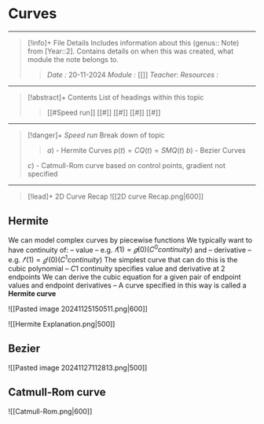 # Curves
---
> [!info]+ File Details
> Includes information about this (genus:: Note) from [Year::2]. Contains details on when this was created, what module the note belongs to.
> > *Date :*  20-11-2024
> > *Module :* [[]]
> > *Teacher*: 
> > *Resources :*

---
> [!abstract]+ Contents
> List of headings within this topic
> > [[#Speed run]]
> [[#]]
> [[#]]
> [[#]]
> [[#]]

--- 
> [!danger]+ *Speed run*
> Break down of topic 
> > $a)$ -  Hermite Curves $p(t) = CQ(t) = SMQ(t)$
> $b)$ - Bezier Curves
> 	
> $c)$ - Catmull-Rom curve 
> 	based on control points, gradient not specified

---

> [!lead]+ 2D Curve Recap
> ![[2D curve Recap.png|600]]


## Hermite


 We can model complex curves by piecewise functions 
 We typically want to have continuity of:
	 – value – e.g. $𝑓(1) =𝑔(0) (C^0 continuity)$ and
	 – derivative – e.g. $𝑓′(1) =𝑔′(0) (C^1 continuity)$ 
 The simplest curve that can do this is the cubic polynomial
	 – $C1$ continuity specifies value and derivative at 2 endpoints 
 We can derive the cubic equation for a given pair of endpoint values and endpoint derivatives
	 – A curve specified in this way is called a **Hermite curve**

![[Pasted image 20241125150511.png|600]]

![[Hermite Explanation.png|500]]


## Bezier

![[Pasted image 20241127112813.png|500]]
## Catmull-Rom curve

![[Catmull-Rom.png|600]]